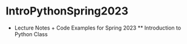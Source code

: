 # IntroPythonSpring2023

* Lecture Notes + Code Examples for Spring 2023
** Introduction to Python Class
